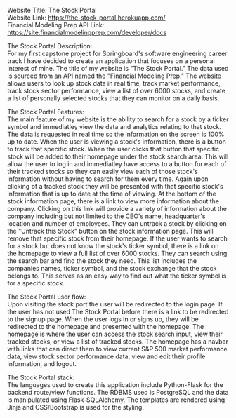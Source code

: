 Website Title: The Stock Portal  
Website Link: https://the-stock-portal.herokuapp.com/  
Financial Modeling Prep API Link: https://site.financialmodelingprep.com/developer/docs  

The Stock Portal Description:  
For my first capstone project for Springboard's software engineering career track I have decided 
to create an application that focuses on a personal interest of mine. The title of my website is "The Stock Portal." The data used is sourced from an API named the "Financial Modeling Prep." The website allows users to look up stock data in real time, track market performance, track stock sector performance, view a list of over 6000 stocks, and create a list of personally selected stocks that they can monitor on a daily basis.

The Stock Portal Features:  
The main feature of my website is the ability to search for a stock by a ticker symbol and immediatley view the data and analytics relating to that stock. The data is requested in real time so the information on the screen is 100% up to date. When the user is viewing a stock's information, there is a button to track that specific stock. When the user clicks that button that specific stock will be added to their homepage under the stock search area. This will allow the user to log in and immediatley have access to a button for each of their tracked stocks so they can easily view each of those stock's information without having to search for them every time. Again upon clicking of a tracked stock they will be presented with that specific stock's information that is up to date at the time of viewing. At the bottom of the stock information page, there is a link to view more information about the company. Clicking on this link will provide a variety of information about the company including but not limited to the CEO's name, headquarter's location and number of employees. They can untrack a stock by clicking on the "Untrack this Stock" button on the stock information page. This will remove that specific stock from their homepage. If the user wants to search for a stock but does not know the stock's ticker symbol, there is a link on the homepage to view a full list of over 6000 stocks. They can search using the search bar and find the stock they need. This list includes the companies names, ticker symbol, and the stock exchange that the stock belongs to. This serves as an easy way to find out what the ticker symbol is for a specific stock.

The Stock Portal user flow:  
Upon visiting the stock port the user will be redirected to the login page. If the user has not used The Stock Portal before there is a link to be redirected to the signup page. When the user logs in or signs up, they will be redirected to the homepage and presented with the homepage. The homepage is where the user can access the stock search input, view their tracked stocks, or view a list of tracked stocks. The homepage has a navbar with links that can direct them to view current S&P 500 market performance data, view stock sector performance data, view and edit their profile information, and logout. 

The Stock Portal stack:  
The languages used to create this application include Python-Flask for the backend route/view functions. The RDBMS used is PostgreSQL and the data is manipulated using Flask-SQLAlchemy. The templates are rendered using Jinja and CSS/Bootstrap is used for the styling.




